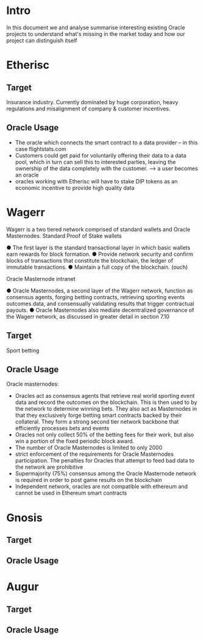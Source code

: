# Intro
In this document we and analyse summarise interesting existing Oracle projects to understand what's missing in the market today and how our project can distinguish itself

# Etherisc
## Target
Insurance industry.
Currently dominated by huge corporation, heavy regulations and misalignment of company & customer incentives.
## Oracle Usage
- The oracle which connects the smart contract to a data provider – in this case flightstats.com
- Customers could get paid for voluntarily offering their data to a data pool, which in turn can sell this to interested parties, leaving the ownership of the data completely with the customer. --> a user becomes an oracle
- oracles working with Etherisc will have to stake DIP tokens as an economic incentive to provide high quality data

# Wagerr
Wagerr is a two tiered network comprised of standard wallets and Oracle Masternodes.
Standard Proof of Stake wallets

● The first layer is the standard transactional layer in which basic wallets earn rewards
for block formation.
● Provide network security and confirm blocks of transactions that constitute the
blockchain, the ledger of immutable transactions. 
● Maintain a full copy of the blockchain. (ouch)

Oracle Masternode intranet

● Oracle Masternodes, a second layer of the Wagerr network, function as consensus
agents, forging betting contracts, retrieving sporting events outcomes data, and
consensually validating results that trigger contractual payouts.
● Oracle Masternodes also mediate decentralized governance of the Wagerr network,
as discussed in greater detail in section 7.10
## Target
Sport betting
## Oracle Usage
Oracle masternodes:
- Oracles act as consensus agents that retrieve real world sporting event data and record the outcomes on the blockchain. This is then used to by the network to determine winning bets. They also act as Masternodes in that they exclusively forge betting smart contracts backed by their collateral. They form a strong second tier network backbone that efficiently processes bets and events
- Oracles not only collect 50% of the betting fees for their work, but also win a portion of the fixed periodic block award.
- The number of Oracle Masternodes is limited to only 2000
- strict enforcement of the requirements for Oracle Masternodes participation. The penalties for Oracles that attempt to feed bad data to the network are prohibitive
- Supermajority (75%) consensus among the Oracle Masternode network is required in order to post game results on the blockchain
- Independent network, oracles are not compatible with ethereum and cannot be used in Ethereum smart contracts

# Gnosis
## Target
## Oracle Usage

# Augur
## Target
## Oracle Usage
